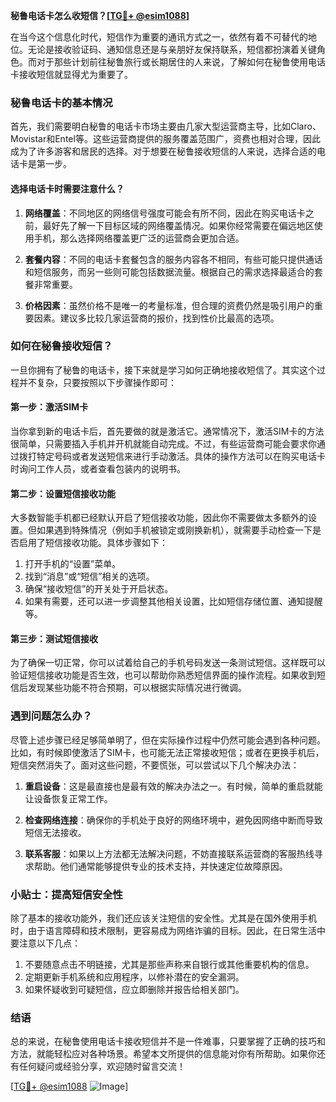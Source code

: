 **秘鲁电话卡怎么收短信？[[TG💪+ @esim1088](https://t.me/s/esim1088)]**

在当今这个信息化时代，短信作为重要的通讯方式之一，依然有着不可替代的地位。无论是接收验证码、通知信息还是与亲朋好友保持联系，短信都扮演着关键角色。而对于那些计划前往秘鲁旅行或长期居住的人来说，了解如何在秘鲁使用电话卡接收短信就显得尤为重要了。

### 秘鲁电话卡的基本情况

首先，我们需要明白秘鲁的电话卡市场主要由几家大型运营商主导，比如Claro、Movistar和Entel等。这些运营商提供的服务覆盖范围广，资费也相对合理，因此成为了许多游客和居民的选择。对于想要在秘鲁接收短信的人来说，选择合适的电话卡是第一步。

#### 选择电话卡时需要注意什么？

1. **网络覆盖**：不同地区的网络信号强度可能会有所不同，因此在购买电话卡之前，最好先了解一下目标区域的网络覆盖情况。如果你经常需要在偏远地区使用手机，那么选择网络覆盖更广泛的运营商会更加合适。
   
2. **套餐内容**：不同的电话卡套餐包含的服务内容各不相同，有些可能只提供通话和短信服务，而另一些则可能包括数据流量。根据自己的需求选择最适合的套餐非常重要。

3. **价格因素**：虽然价格不是唯一的考量标准，但合理的资费仍然是吸引用户的重要因素。建议多比较几家运营商的报价，找到性价比最高的选项。

### 如何在秘鲁接收短信？

一旦你拥有了秘鲁的电话卡，接下来就是学习如何正确地接收短信了。其实这个过程并不复杂，只要按照以下步骤操作即可：

#### 第一步：激活SIM卡

当你拿到新的电话卡后，首先要做的就是激活它。通常情况下，激活SIM卡的方法很简单，只需要插入手机并开机就能自动完成。不过，有些运营商可能会要求你通过拨打特定号码或者发送短信来进行手动激活。具体的操作方法可以在购买电话卡时询问工作人员，或者查看包装内的说明书。

#### 第二步：设置短信接收功能

大多数智能手机都已经默认开启了短信接收功能，因此你不需要做太多额外的设置。但如果遇到特殊情况（例如手机被锁定或刚换新机），就需要手动检查一下是否启用了短信接收功能。具体步骤如下：

1. 打开手机的“设置”菜单。
2. 找到“消息”或“短信”相关的选项。
3. 确保“接收短信”的开关处于开启状态。
4. 如果有需要，还可以进一步调整其他相关设置，比如短信存储位置、通知提醒等。

#### 第三步：测试短信接收

为了确保一切正常，你可以试着给自己的手机号码发送一条测试短信。这样既可以验证短信接收功能是否生效，也可以帮助你熟悉短信界面的操作流程。如果收到短信后发现某些功能不符合预期，可以根据实际情况进行微调。

### 遇到问题怎么办？

尽管上述步骤已经足够简单明了，但在实际操作过程中仍然可能会遇到各种问题。比如，有时候即使激活了SIM卡，也可能无法正常接收短信；或者在更换手机后，短信突然消失了。面对这些问题，不要慌张，可以尝试以下几个解决办法：

1. **重启设备**：这是最直接也是最有效的解决办法之一。有时候，简单的重启就能让设备恢复正常工作。

2. **检查网络连接**：确保你的手机处于良好的网络环境中，避免因网络中断而导致短信无法接收。

3. **联系客服**：如果以上方法都无法解决问题，不妨直接联系运营商的客服热线寻求帮助。他们通常能够提供专业的技术支持，并快速定位故障原因。

### 小贴士：提高短信安全性

除了基本的接收功能外，我们还应该关注短信的安全性。尤其是在国外使用手机时，由于语言障碍和技术限制，更容易成为网络诈骗的目标。因此，在日常生活中要注意以下几点：

1. 不要随意点击不明链接，尤其是那些声称来自银行或其他重要机构的信息。
2. 定期更新手机系统和应用程序，以修补潜在的安全漏洞。
3. 如果怀疑收到可疑短信，应立即删除并报告给相关部门。

### 结语

总的来说，在秘鲁使用电话卡接收短信并不是一件难事，只要掌握了正确的技巧和方法，就能轻松应对各种场景。希望本文所提供的信息能对你有所帮助。如果你还有任何疑问或经验分享，欢迎随时留言交流！

[[TG💪+ @esim1088](https://t.me/s/esim1088) ![Image](https://i.postimg.cc/4NQfJmqS/Snipaste-2025-05-13-00-14-12.png)]